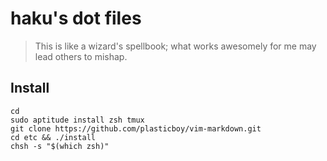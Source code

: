 haku's dot files
================

> This is like a wizard's spellbook; what works awesomely for me may lead others to mishap.

## Install
```shell
cd
sudo aptitude install zsh tmux
git clone https://github.com/plasticboy/vim-markdown.git
cd etc && ./install
chsh -s "$(which zsh)"
```

